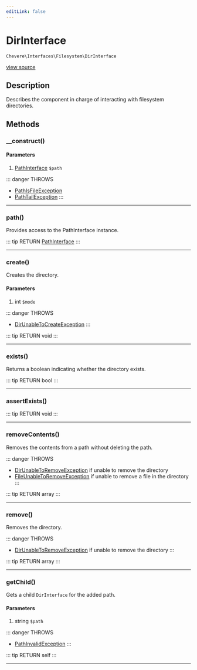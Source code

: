 ```yaml
---
editLink: false
---
```


# DirInterface

`Chevere\Interfaces\Filesystem\DirInterface`

[view source](https://github.com/chevere/chevere/blob/master/src/Chevere/Interfaces/Filesystem/DirInterface.php)

## Description

Describes the component in charge of interacting with filesystem directories.

## Methods

### __construct()

#### Parameters

1. [PathInterface](./PathInterface.md) `$path`

::: danger THROWS
- [PathIsFileException](../../Exceptions/Filesystem/PathIsFileException.md) 
- [PathTailException](../../Exceptions/Filesystem/PathTailException.md) 
:::

---

### path()

Provides access to the PathInterface instance.

::: tip RETURN
[PathInterface](./PathInterface.md)
:::

---

### create()

Creates the directory.

#### Parameters

1. int `$mode`

::: danger THROWS
- [DirUnableToCreateException](../../Exceptions/Filesystem/DirUnableToCreateException.md) 
:::

::: tip RETURN
void
:::

---

### exists()

Returns a boolean indicating whether the directory exists.

::: tip RETURN
bool
:::

---

### assertExists()

::: tip RETURN
void
:::

---

### removeContents()

Removes the contents from a path without deleting the path.

::: danger THROWS
- [DirUnableToRemoveException](../../Exceptions/Filesystem/DirUnableToRemoveException.md) if unable to remove the directory
- [FileUnableToRemoveException](../../Exceptions/Filesystem/FileUnableToRemoveException.md) if unable to remove a file in the directory
:::

::: tip RETURN
array
:::

---

### remove()

Removes the directory.

::: danger THROWS
- [DirUnableToRemoveException](../../Exceptions/Filesystem/DirUnableToRemoveException.md) if unable to remove the directory
:::

::: tip RETURN
array
:::

---

### getChild()

Gets a child `DirInterface` for the added path.

#### Parameters

1. string `$path`

::: danger THROWS
- [PathInvalidException](../../Exceptions/Filesystem/PathInvalidException.md) 
:::

::: tip RETURN
self
:::

---
